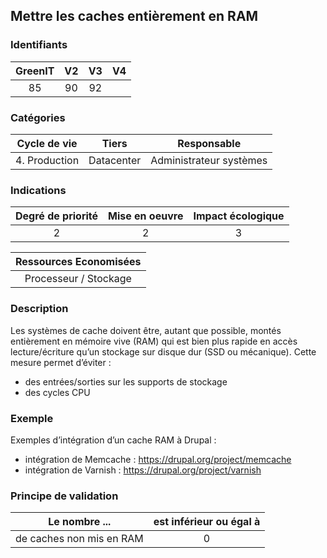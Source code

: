 ## Mettre les caches entièrement en RAM

### Identifiants

| GreenIT |  V2  |  V3  |  V4  |
|:-------:|:----:|:----:|:----:|
|  85    | 90  | 92  |      |

### Catégories

| Cycle de vie |  Tiers  |  Responsable  |
|:---------:|:----:|:----:|
| 4. Production | Datacenter | Administrateur systèmes |

### Indications

| Degré de priorité |      Mise en oeuvre       |  Impact écologique    |
|:-------------------:|:-------------------------:|:---------------------:|
| 2 | 2 | 3 |

|Ressources Economisées                                      |
|:----------------------------------------------------------:|
| Processeur / Stockage   |

### Description

Les systèmes de cache doivent être, autant que possible, montés entièrement en mémoire vive (RAM) qui est bien plus rapide en accès lecture/écriture qu’un stockage sur disque dur (SSD ou mécanique). Cette mesure permet d’éviter :
- des entrées/sorties sur les supports de stockage
- des cycles CPU

### Exemple

Exemples d’intégration d’un cache RAM à Drupal :
 - intégration de Memcache : https://drupal.org/project/memcache
 - intégration de Varnish : https://drupal.org/project/varnish

### Principe de validation

| Le nombre ...     | est inférieur ou égal à   |  
|-------------------|:-------------------------:|
| de caches non mis en RAM  | 0  |
